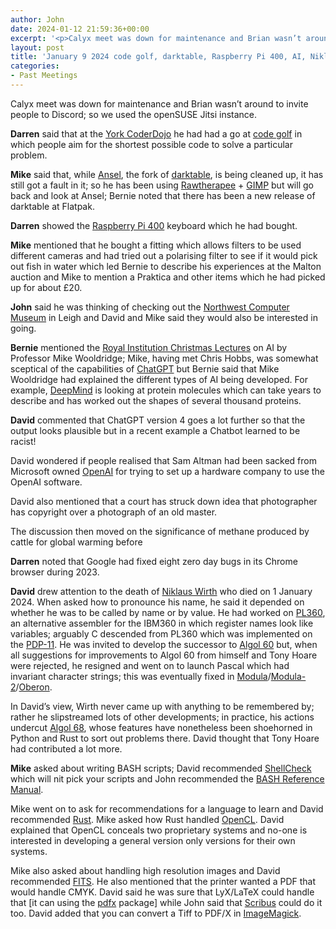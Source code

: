 ```yaml
---
author: John
date: 2024-01-12 21:59:36+00:00
excerpt: '<p>Calyx meet was down for maintenance and Brian wasn’t around to invite people to Discord; so we used the openSUSE Jitsi instance.</p><p><strong>Darren</strong> said that at the <a href="https://www.keepingdigital.org.uk/digital-making/york-coderdojo/" type="text/html" role="link">York CoderDojo</a> he had had a go at <a href="https://en.wikipedia.org/wiki/Code_golf" type="text/html" role="link">code golf</a> in which people aim for the shortest possible code to solve a particular problem.</p><p><strong>Mike</strong> said that, while <a href="https://ansel.photos/en/" type="text/html" role="link">Ansel</a>, the fork of <a href="https://www.darktable.org/" type="text/html" role="link">darktable</a>, is being cleaned up, it has still got a fault in it; so he has been using <a href="http://rawtherapee.com/" type="text/html" role="link">Rawtherapee</a> + <a href="https://www.gimp.org/" type="text/html" role="link">GIMP</a> but will go back and look at Ansel; Bernie noted that there has been a new release of darktable at Flatpak.</p>'
layout: post
title: 'January 9 2024 code golf, darktable, Raspberry Pi 400, AI, Niklaus Wirth, PDF/X'
categories:
- Past Meetings
---
```


<p>Calyx meet was down for maintenance and Brian wasn’t around to invite people to Discord; so we used the openSUSE Jitsi instance.</p><p><strong>Darren</strong> said that at the <a href="https://www.keepingdigital.org.uk/digital-making/york-coderdojo/" type="text/html" role="link">York CoderDojo</a> he had had a go at <a href="https://en.wikipedia.org/wiki/Code_golf" type="text/html" role="link">code golf</a> in which people aim for the shortest possible code to solve a particular problem.</p><p><strong>Mike</strong> said that, while <a href="https://ansel.photos/en/" type="text/html" role="link">Ansel</a>, the fork of <a href="https://www.darktable.org/" type="text/html" role="link">darktable</a>, is being cleaned up, it has still got a fault in it; so he has been using <a href="http://rawtherapee.com/" type="text/html" role="link">Rawtherapee</a> + <a href="https://www.gimp.org/" type="text/html" role="link">GIMP</a> but will go back and look at Ansel; Bernie noted that there has been a new release of darktable at Flatpak.</p><p><strong>Darren</strong> showed the <a href="https://www.raspberrypi.com/products/raspberry-pi-400/" type="text/html" role="link">Raspberry Pi 400</a> keyboard which he had bought.</p><p><strong>Mike</strong> mentioned that he bought a fitting which allows filters to be used different cameras and had tried out a polarising filter to see if it would pick out fish in water which led Bernie to describe his experiences at the Malton auction and Mike to mention a Praktica and other items which he had picked up for about £20.</p><p><strong>John</strong> said he was thinking of checking out the <a href="https://www.nwcomputermuseum.org.uk/" type="text/html" role="link">Northwest Computer Museum</a> in Leigh and David and Mike said they would also be interested in going.</p><p><strong>Bernie</strong> mentioned the <a href="https://www.rigb.org/christmas-lectures" type="text/html" role="link">Royal Institution Christmas Lectures</a> on AI by Professor Mike Wooldridge; Mike, having met Chris Hobbs, was somewhat sceptical of the capabilities of <a href="https://openai.com/chatgpt" type="text/html" role="link">ChatGPT</a> but Bernie said that Mike Wooldridge had explained the different types of AI being developed. For example, <a href="https://deepmind.google/" type="text/html" role="link">DeepMind</a> is looking at protein molecules which can take years to describe and has worked out the shapes of several thousand proteins.</p><p><strong>David</strong> commented that ChatGPT version 4 goes a lot further so that the output looks plausible but in a recent example a Chatbot learned to be racist!</p><p>David wondered if people realised that Sam Altman had been sacked from Microsoft owned <a href="https://openai.com/" type="text/html" role="link">OpenAI</a> for trying to set up a hardware company to use the OpenAI software.</p><p>David also mentioned that a court has struck down idea that photographer has copyright over a photograph of an old master.</p><p>The discussion then moved on the significance of methane produced by cattle for global warming before</p><p><strong>Darren</strong> noted that Google had fixed eight zero day bugs in its Chrome browser during 2023.</p><p><strong>David</strong> drew attention to the death of <a href="https://www.theregister.com/2024/01/04/niklaus_wirth_obituary/" type="text/html" role="link">Niklaus Wirth</a> who died on 1 January 2024. When asked how to pronounce his name, he said it depended on whether he was to be called by name or by value. He had worked on <a href="https://en.wikipedia.org/wiki/PL360" type="text/html" role="link">PL360</a>, an alternative assembler for the IBM360 in which register names look like variables; arguably C descended from PL360 which was implemented on the <a href="https://en.wikipedia.org/wiki/PDP-11" type="text/html" role="link">PDP-11</a>. He was invited to develop the successor to <a href="https://en.wikipedia.org/wiki/ALGOL_60" type="text/html" role="link">Algol 60</a> but, when all suggestions for improvements to Algol 60 from himself and Tony Hoare were rejected, he resigned and went on to launch Pascal which had invariant character strings; this was eventually fixed in <a href="https://en.wikipedia.org/wiki/Modula" type="text/html" role="link">Modula</a>/<a href="https://en.wikipedia.org/wiki/Modula-2" type="text/html" role="link">Modula-2</a>/<a href="https://en.wikipedia.org/wiki/Oberon_(programming_language)" type="text/html" role="link">Oberon</a>.</p><p>In David’s view, Wirth never came up with anything to be remembered by; rather he slipstreamed lots of other developments; in practice, his actions undercut <a href="https://en.wikipedia.org/wiki/ALGOL_68" type="text/html" role="link">Algol 68</a>, whose features have nonetheless been shoehorned in Python and Rust to sort out problems there. David thought that Tony Hoare had contributed a lot more.</p><p><strong>Mike</strong> asked about writing BASH scripts; David recommended <a href="https://www.shellcheck.net/" type="text/html" role="link">ShellCheck</a> which will nit pick your scripts and John recommended the <a href="https://www.gnu.org/software/bash/manual/bash.pdf" type="application/pdf" role="link">BASH Reference Manual</a>.</p><p>Mike went on to ask for recommendations for a language to learn and David recommended <a href="https://www.rust-lang.org/" type="text/html" role="link">Rust</a>. Mike asked how Rust handled <a href="https://www.khronos.org/opencl/" type="text/html" role="link">OpenCL</a>. David explained that OpenCL conceals two proprietary systems and no-one is interested in developing a general version only versions for their own systems.</p><p>Mike also asked about handling high resolution images and David recommended <a href="https://fits.gsfc.nasa.gov/fits_viewer.html" type="text/html" role="link">FITS</a>. He also mentioned that the printer wanted a PDF that would handle CMYK. David said he was sure that LyX/LaTeX could handle that [it can using the <a href="https://ctan.org/pkg/pdfx" type="text/html" role="link">pdfx</a> package] while John said that <a href="https://www.scribus.net/" type="text/html" role="link">Scribus</a> could do it too. David added that you can convert a Tiff to PDF/X in <a href="https://imagemagick.org/" type="text/html" role="link">ImageMagick</a>.</p>
